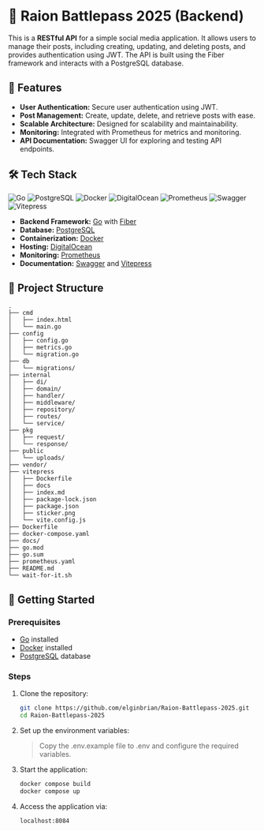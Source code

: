 # 🦁 Raion Battlepass 2025 (Backend)

This is a **RESTful API** for a simple social media application. It allows users to manage their posts, including creating, updating, and deleting posts, and provides authentication using JWT. The API is built using the Fiber framework and interacts with a PostgreSQL database.

## 🚀 Features

- **User Authentication:** Secure user authentication using JWT.
- **Post Management:** Create, update, delete, and retrieve posts with ease.
- **Scalable Architecture:** Designed for scalability and maintainability.
- **Monitoring:** Integrated with Prometheus for metrics and monitoring.
- **API Documentation:** Swagger UI for exploring and testing API endpoints.

## 🛠️ Tech Stack

![Go](https://img.shields.io/badge/Go-00ADD8?style=for-the-badge&logo=go&logoColor=white) ![PostgreSQL](https://img.shields.io/badge/PostgreSQL-336791?style=for-the-badge&logo=postgresql&logoColor=white) ![Docker](https://img.shields.io/badge/Docker-2496ED?style=for-the-badge&logo=docker&logoColor=white) ![DigitalOcean](https://img.shields.io/badge/DigitalOcean-0080FF?style=for-the-badge&logo=digitalocean&logoColor=white) ![Prometheus](https://img.shields.io/badge/Prometheus-0098FF?style=for-the-badge&logo=prometheus&logoColor=white) ![Swagger](https://img.shields.io/badge/Swagger-85EA2D?style=for-the-badge&logo=swagger&logoColor=white) ![Vitepress](https://img.shields.io/badge/Vitepress-3EAF8D?style=for-the-badge&logo=vite&logoColor=white)

- **Backend Framework:** [Go](https://golang.org/) with [Fiber](https://gofiber.io/)
- **Database:** [PostgreSQL](https://www.postgresql.org/)
- **Containerization:** [Docker](https://www.docker.com/)
- **Hosting:** [DigitalOcean](https://www.digitalocean.com/)
- **Monitoring:** [Prometheus](https://prometheus.io/)
- **Documentation:** [Swagger](https://swagger.io/) and [Vitepress](https://vitepress.vuejs.org/)

## 📂 Project Structure

```plaintext
.
├── cmd
│   ├── index.html
│   └── main.go
├── config
│   ├── config.go
│   ├── metrics.go
│   └── migration.go
├── db
│   └── migrations/
├── internal
│   ├── di/
│   ├── domain/
│   ├── handler/
│   ├── middleware/
│   ├── repository/
│   ├── routes/
│   └── service/
├── pkg
│   ├── request/
│   └── response/
├── public
│   └── uploads/
├── vendor/
├── vitepress
│   ├── Dockerfile
│   ├── docs
│   ├── index.md
│   ├── package-lock.json
│   ├── package.json
│   ├── sticker.png
│   └── vite.config.js
├── Dockerfile
├── docker-compose.yaml
├── docs/
├── go.mod
├── go.sum
├── prometheus.yaml
├── README.md
└── wait-for-it.sh
```

## 🏁 Getting Started

### Prerequisites

- [Go](https://golang.org/) installed
- [Docker](https://www.docker.com/) installed
- [PostgreSQL](https://www.postgresql.org/) database

### Steps

1. Clone the repository:
   ```bash
   git clone https://github.com/elginbrian/Raion-Battlepass-2025.git
   cd Raion-Battlepass-2025
   ```
2. Set up the environment variables:

   > Copy the .env.example file to .env and configure the required variables.

3. Start the application:
   ```bash
   docker compose build
   docker compose up
   ```
4. Access the application via:
   ```bash
   localhost:8084
   ```
